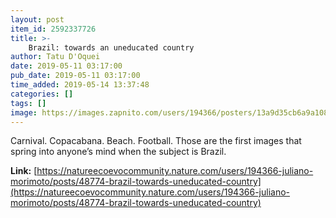 ```yaml
---
layout: post
item_id: 2592337726
title: >-
    Brazil: towards an uneducated country
author: Tatu D'Oquei
date: 2019-05-11 03:17:00
pub_date: 2019-05-11 03:17:00
time_added: 2019-05-14 13:37:48
categories: []
tags: []
image: https://images.zapnito.com/users/194366/posters/13a9d35cb6a9a108e2a523dafa732a21/dc3abd2d-4f9c-4eb3-b0e3-fdc45b9294b4_large.jpg
---
```


Carnival. Copacabana. Beach. Football. Those are the first images that spring into anyone’s mind when the subject is Brazil.

**Link:** [https://natureecoevocommunity.nature.com/users/194366-juliano-morimoto/posts/48774-brazil-towards-uneducated-country](https://natureecoevocommunity.nature.com/users/194366-juliano-morimoto/posts/48774-brazil-towards-uneducated-country)

